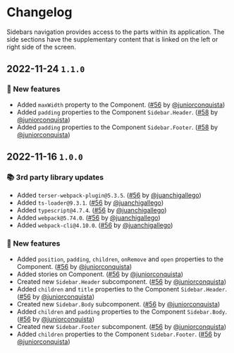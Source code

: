# Changelog

Sidebars navigation provides access to the parts within its application. The side sections have the supplementary content that is linked on the left or right side of the screen.

## 2022-11-24 `1.1.0`

### 🎉 New features

- Added `maxWidth` property to the Component. ([#56](https://github.com/TiendaNube/nimbus-design-system/pull/56) by [@juniorconquista](https://github.com/juniorconquista))
- Added `padding` properties to the Component `Sidebar.Header`. ([#58](https://github.com/TiendaNube/nimbus-design-system/pull/58) by [@juniorconquista](https://github.com/juniorconquista))
- Added `padding` properties to the Component `Sidebar.Footer`. ([#58](https://github.com/TiendaNube/nimbus-design-system/pull/58) by [@juniorconquista](https://github.com/juniorconquista))

## 2022-11-16 `1.0.0`

### 📚 3rd party library updates

- Added `terser-webpack-plugin@5.3.5`. ([#56](https://github.com/TiendaNube/nimbus-design-system/pull/56) by [@juanchigallego](https://github.com/juanchigallego))
- Added `ts-loader@9.3.1`. ([#56](https://github.com/TiendaNube/nimbus-design-system/pull/56) by [@juanchigallego](https://github.com/juanchigallego))
- Added `typescript@4.7.4`. ([#56](https://github.com/TiendaNube/nimbus-design-system/pull/56) by [@juanchigallego](https://github.com/juanchigallego))
- Added `webpack@5.74.0`. ([#56](https://github.com/TiendaNube/nimbus-design-system/pull/56) by [@juanchigallego](https://github.com/juanchigallego))
- Added `webpack-cli@4.10.0`. ([#56](https://github.com/TiendaNube/nimbus-design-system/pull/56) by [@juanchigallego](https://github.com/juanchigallego))

### 🎉 New features

- Added `position`, `padding`, `children`, `onRemove` and `open` properties to the Component. ([#56](https://github.com/TiendaNube/nimbus-design-system/pull/56) by [@juniorconquista](https://github.com/juniorconquista))
- Added stories on Component. ([#56](https://github.com/TiendaNube/nimbus-design-system/pull/56) by [@juniorconquista](https://github.com/juniorconquista))
- Created new `Sidebar.Header` subcomponent. ([#56](https://github.com/TiendaNube/nimbus-design-system/pull/56) by [@juniorconquista](https://github.com/juniorconquista))
- Added `children` and `title` properties to the Component `Sidebar.Header`. ([#56](https://github.com/TiendaNube/nimbus-design-system/pull/56) by [@juniorconquista](https://github.com/juniorconquista))
- Created new `Sidebar.Body` subcomponent. ([#56](https://github.com/TiendaNube/nimbus-design-system/pull/56) by [@juniorconquista](https://github.com/juniorconquista))
- Added `children` and `padding` properties to the Component `Sidebar.Body`. ([#56](https://github.com/TiendaNube/nimbus-design-system/pull/56) by [@juniorconquista](https://github.com/juniorconquista))
- Created new `Sidebar.Footer` subcomponent. ([#56](https://github.com/TiendaNube/nimbus-design-system/pull/56) by [@juniorconquista](https://github.com/juniorconquista))
- Added `children` properties to the Component `Sidebar.Footer`. ([#56](https://github.com/TiendaNube/nimbus-design-system/pull/56) by [@juniorconquista](https://github.com/juniorconquista))

